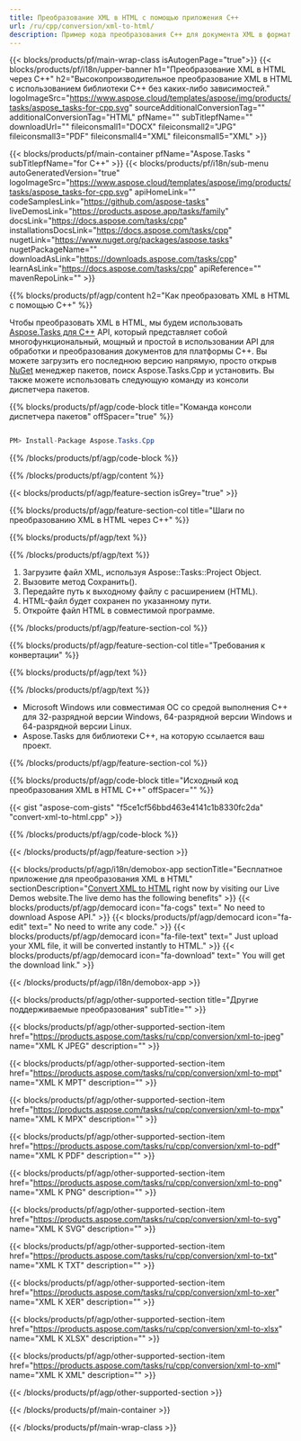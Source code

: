 ```yaml
---
title: Преобразование XML в HTML с помощью приложения C++ 
url: /ru/cpp/conversion/xml-to-html/ 
description: Пример кода преобразования C++ для документа XML в формат HTML. Используйте пример кода для пакетного преобразования XML в HTML в любом приложении C++.
---
```


{{< blocks/products/pf/main-wrap-class isAutogenPage="true">}}
{{< blocks/products/pf/i18n/upper-banner h1="Преобразование XML в HTML через C++" h2="Высокопроизводительное преобразование XML в HTML с использованием библиотеки C++ без каких-либо зависимостей." logoImageSrc="https://www.aspose.cloud/templates/aspose/img/products/tasks/aspose_tasks-for-cpp.svg" sourceAdditionalConversionTag="" additionalConversionTag="HTML" pfName="" subTitlepfName="" downloadUrl="" fileiconsmall1="DOCX" fileiconsmall2="JPG" fileiconsmall3="PDF" fileiconsmall4="XML" fileiconsmall5="XML" >}}

{{< blocks/products/pf/main-container pfName="Aspose.Tasks " subTitlepfName="for C++" >}}
{{< blocks/products/pf/i18n/sub-menu autoGeneratedVersion="true" logoImageSrc="https://www.aspose.cloud/templates/aspose/img/products/tasks/aspose_tasks-for-cpp.svg" apiHomeLink="" codeSamplesLink="https://github.com/aspose-tasks" liveDemosLink="https://products.aspose.app/tasks/family" docsLink="https://docs.aspose.com/tasks/cpp" installationsDocsLink="https://docs.aspose.com/tasks/cpp" nugetLink="https://www.nuget.org/packages/aspose.tasks" nugetPackageName="" downloadAsLink="https://downloads.aspose.com/tasks/cpp" learnAsLink="https://docs.aspose.com/tasks/cpp" apiReference="" mavenRepoLink="" >}}

{{% blocks/products/pf/agp/content h2="Как преобразовать XML в HTML с помощью C++" %}}

 Чтобы преобразовать XML в HTML, мы будем использовать
 [Aspose.Tasks для C++](https://products.aspose.com/tasks/cpp)
 API, который представляет собой многофункциональный, мощный и простой в использовании API для обработки и преобразования документов для платформы C++. Вы можете загрузить его последнюю версию напрямую, просто открыв
 [NuGet](https://www.nuget.org/packages/aspose.tasks)
 менеджер пакетов, поиск
 Aspose.Tasks.Cpp
 и установить. Вы также можете использовать следующую команду из консоли диспетчера пакетов.

{{% blocks/products/pf/agp/code-block title="Команда консоли диспетчера пакетов" offSpacer="true" %}}

```cs

PM> Install-Package Aspose.Tasks.Cpp

```

{{% /blocks/products/pf/agp/code-block %}}

{{% /blocks/products/pf/agp/content %}}

{{< blocks/products/pf/agp/feature-section isGrey="true" >}}

{{% blocks/products/pf/agp/feature-section-col title="Шаги по преобразованию XML в HTML через C++" %}}

{{% blocks/products/pf/agp/text %}}


{{% /blocks/products/pf/agp/text %}}

1. Загрузите файл XML, используя Aspose::Tasks::Project Object.
1. Вызовите метод Сохранить().
1. Передайте путь к выходному файлу с расширением (HTML).
1. HTML-файл будет сохранен по указанному пути.
1. Откройте файл HTML в совместимой программе.

{{% /blocks/products/pf/agp/feature-section-col %}}

{{% blocks/products/pf/agp/feature-section-col title="Требования к конвертации" %}}

{{% blocks/products/pf/agp/text %}}


{{% /blocks/products/pf/agp/text %}}

- Microsoft Windows или совместимая ОС со средой выполнения C++ для 32-разрядной версии Windows, 64-разрядной версии Windows и 64-разрядной версии Linux.
- Aspose.Tasks для библиотеки C++, на которую ссылается ваш проект.

{{% /blocks/products/pf/agp/feature-section-col %}}

{{% blocks/products/pf/agp/code-block title="Исходный код преобразования XML в HTML C++" offSpacer="" %}}

{{< gist "aspose-com-gists" "f5ce1cf56bbd463e4141c1b8330fc2da" "convert-xml-to-html.cpp" >}}

{{% /blocks/products/pf/agp/code-block %}}

{{< /blocks/products/pf/agp/feature-section >}}

<!-- aboutfile Starts -->

{{< blocks/products/pf/agp/i18n/demobox-app sectionTitle="Бесплатное приложение для преобразования XML в HTML" sectionDescription="[Convert XML to HTML](https://products.aspose.app/tasks/conversion/xml-to-html) right now by visiting our Live Demos website.The live demo has the following benefits" >}}
        {{< blocks/products/pf/agp/democard icon="fa-cogs" text=" No need to download Aspose API." >}}
        {{< blocks/products/pf/agp/democard icon="fa-edit" text=" No need to write any code." >}}
        {{< blocks/products/pf/agp/democard icon="fa-file-text" text=" Just upload your XML file, it will be converted instantly to HTML." >}}
        {{< blocks/products/pf/agp/democard icon="fa-download" text=" You will get the download link." >}}

{{< /blocks/products/pf/agp/i18n/demobox-app >}}

<!-- aboutfile Ends -->

{{< blocks/products/pf/agp/other-supported-section title="Другие поддерживаемые преобразования" subTitle="" >}}

{{< blocks/products/pf/agp/other-supported-section-item href="https://products.aspose.com/tasks/ru/cpp/conversion/xml-to-jpeg" name="XML К JPEG" description="" >}}

{{< blocks/products/pf/agp/other-supported-section-item href="https://products.aspose.com/tasks/ru/cpp/conversion/xml-to-mpt" name="XML К MPT" description="" >}}

{{< blocks/products/pf/agp/other-supported-section-item href="https://products.aspose.com/tasks/ru/cpp/conversion/xml-to-mpx" name="XML К MPX" description="" >}}

{{< blocks/products/pf/agp/other-supported-section-item href="https://products.aspose.com/tasks/ru/cpp/conversion/xml-to-pdf" name="XML К PDF" description="" >}}

{{< blocks/products/pf/agp/other-supported-section-item href="https://products.aspose.com/tasks/ru/cpp/conversion/xml-to-png" name="XML К PNG" description="" >}}

{{< blocks/products/pf/agp/other-supported-section-item href="https://products.aspose.com/tasks/ru/cpp/conversion/xml-to-svg" name="XML К SVG" description="" >}}

{{< blocks/products/pf/agp/other-supported-section-item href="https://products.aspose.com/tasks/ru/cpp/conversion/xml-to-txt" name="XML К TXT" description="" >}}

{{< blocks/products/pf/agp/other-supported-section-item href="https://products.aspose.com/tasks/ru/cpp/conversion/xml-to-xer" name="XML К XER" description="" >}}

{{< blocks/products/pf/agp/other-supported-section-item href="https://products.aspose.com/tasks/ru/cpp/conversion/xml-to-xlsx" name="XML К XLSX" description="" >}}

{{< blocks/products/pf/agp/other-supported-section-item href="https://products.aspose.com/tasks/ru/cpp/conversion/xml-to-xml" name="XML К XML" description="" >}}



{{< /blocks/products/pf/agp/other-supported-section >}}

{{< /blocks/products/pf/main-container >}}
    
{{< /blocks/products/pf/main-wrap-class >}}